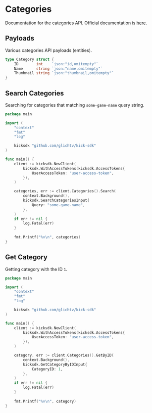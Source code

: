 # Categories

Documentation for the categories API. Official documentation is [here](https://docs.kick.com/apis/categories). 

## Payloads
Various categories API payloads (entities). 
```go
type Category struct {
	ID        int    `json:"id,omitempty"`
	Name      string `json:"name,omitempty"`
	Thumbnail string `json:"thumbnail,omitempty"`
}
```

## Search Categories

Searching for categories that matching ```some-game-name``` query string.

```go
package main

import (
	"context"
	"fmt"
	"log"

	kicksdk "github.com/glichtv/kick-sdk"
)

func main() {
	client := kicksdk.NewClient(
		kicksdk.WithAccessTokens(kicksdk.AccessTokens{
			UserAccessToken: "user-access-token",
		}),
	)

	categories, err := client.Categories().Search(
		context.Background(),
		kicksdk.SearchCategoriesInput{
			Query: "some-game-name",
		},
	)
	if err != nil {
		log.Fatal(err)
	}
	
	fmt.Printf("%v\n", categories)
}
```

## Get Category

Getting category with the ID ```1```.

```go
package main

import (
	"context"
	"fmt"
	"log"

	kicksdk "github.com/glichtv/kick-sdk"
)

func main() {
	client := kicksdk.NewClient(
		kicksdk.WithAccessTokens(kicksdk.AccessTokens{
			UserAccessToken: "user-access-token",
		}),
	)

	category, err := client.Categories().GetByID(
		context.Background(),
		kicksdk.GetCategoryByIDInput{
			CategoryID: 1,
		},
	)
	if err != nil {
		log.Fatal(err)
	}
	
	fmt.Printf("%v\n", category)
}
```
